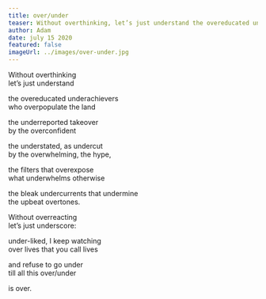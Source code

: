 ```yaml
---
title: over/under
teaser: Without overthinking, let’s just understand the overeducated underachievers who overpopulate the land.
author: Adam
date: july 15 2020
featured: false
imageUrl: ../images/over-under.jpg
---
```


Without overthinking  
let’s just understand

the overeducated underachievers  
who overpopulate the land

the underreported takeover  
by the overconfident

the understated, as undercut  
by the overwhelming, the hype,

the filters that overexpose  
what underwhelms otherwise

the bleak undercurrents that undermine  
the upbeat overtones.

Without overreacting  
let’s just underscore:

under-liked, I keep watching  
over lives that you call lives

and refuse to go under  
till all this over/under

is over.
